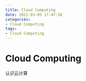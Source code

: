```yaml
---
title: Cloud Computing
date: 2021-03-05 17:47:10
categories: 
- Cloud Computing
tags: 
- Cloud Computing
---
```


# Cloud Computing

认识云计算
